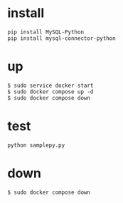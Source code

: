 # install
```
pip install MySQL-Python
pip install mysql-connector-python
```

# up
```
$ sudo service docker start
$ sudo docker compose up -d
$ sudo docker compose down
```

# test
```
python samplepy.py
```

# down
```
$ sudo docker compose down
```

